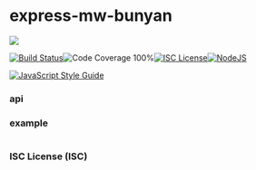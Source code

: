# express-mw-bunyan



<a href="https://nodei.co/npm/express-mw-correlation-id/"><img src="https://nodei.co/npm/express-mw-bunyan.png?downloads=true"></a>

[![Build Status](https://img.shields.io/badge/build-passing-brightgreen.svg?style=flat-square)](https://travis-ci.org/joaquimserafim/express-mw-bunyan)![Code Coverage 100%](https://img.shields.io/badge/code%20coverage-100%25-green.svg?style=flat-square)[![ISC License](https://img.shields.io/badge/license-ISC-blue.svg?style=flat-square)](https://github.com/joaquimserafim/express-mw-bunyan/blob/master/LICENSE)[![NodeJS](https://img.shields.io/badge/node-6.1.x-brightgreen.svg?style=flat-square)](https://github.com/joaquimserafim/express-mw-bunyan/blob/master/package.json#L1)

[![JavaScript Style Guide](https://cdn.rawgit.com/feross/standard/master/badge.svg)](https://github.com/feross/standard)


### api



### example

```js

```




### ISC License (ISC)